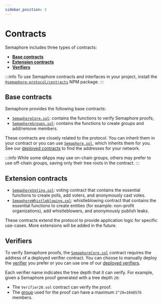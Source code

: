 ```yaml
---
sidebar_position: 3
---
```


# Contracts

Semaphore includes three types of contracts:

-   [**Base contracts**](/docs/technical-reference/contracts#base-contracts)
-   [**Extension contracts**](/docs/technical-reference/contracts#extension-contracts)
-   [**Verifiers**](/docs/technical-reference/contracts#verifiers)

:::info
To use Semaphore contracts and interfaces in your project,
install the [`@semaphore-protocol/contracts`](https://github.com/semaphore-protocol/semaphore/tree/v2.6.1/packages/contracts) NPM package.
:::

## Base contracts

Semaphore provides the following base contracts:

-   [`SemaphoreCore.sol`](https://github.com/semaphore-protocol/semaphore/blob/v2.6.1/packages/contracts/contracts/base/SemaphoreCore.sol): contains the functions to verify Semaphore proofs;
-   [`SemaphoreGroups.sol`](https://github.com/semaphore-protocol/semaphore/blob/v2.6.1/packages/contracts/contracts/base/SemaphoreGroups.sol): contains the functions to create groups and add/remove members.

These contracts are closely related to the protocol.
You can inherit them in your contract or you can use [`Semaphore.sol`](https://github.com/semaphore-protocol/semaphore/tree/v2.6.1/packages/contracts/contracts/Semaphore.sol), which inherits them for you.
See our [deployed contracts](/docs/deployed-contracts#semaphore) to find the addresses for your network.

:::info
While some dApps may use on-chain groups, others may prefer to use off-chain groups, saving only their tree roots in the contract.
:::

## Extension contracts

-   [`SemaphoreVoting.sol`](https://github.com/semaphore-protocol/semaphore/tree/v2.6.1/packages/contracts/contracts/extensions/SemaphoreVoting.sol): voting contract that contains the essential functions to create polls, add voters, and anonymously cast votes.
-   [`SemaphoreWhistleblowing.sol`](https://github.com/semaphore-protocol/semaphore/tree/v2.6.1/packages/contracts/contracts/extensions/SemaphoreWhistleblowing.sol): whistleblowing contract that contains the essential functions to create entities (for example: non-profit organizations), add whistleblowers, and anonymously publish leaks.

These contracts extend the protocol to provide application logic for specific use-cases.
More extensions will be added in the future.

## Verifiers

To verify Semaphore proofs, the [`SemaphoreCore.sol`](https://github.com/semaphore-protocol/semaphore/tree/v2.6.1/packages/contracts/contracts/base/SemaphoreCore.sol) contract requires the address of a deployed verifier contract.
You can choose to manually deploy the [verifier](https://github.com/semaphore-protocol/semaphore/tree/v2.6.1/packages/contracts/contracts/verifiers) you prefer or you can use one of our [deployed verifiers](/docs/deployed-contracts#verifiers).

Each verifier name indicates the tree depth that it can verify.
For example, given a Semaphore proof generated with a tree depth `20`:

-   The `Verifier20.sol` contract can verify the proof.
-   The [group](/docs/guides/groups) used for the proof can have a maximum `2^20=1048576` members.
